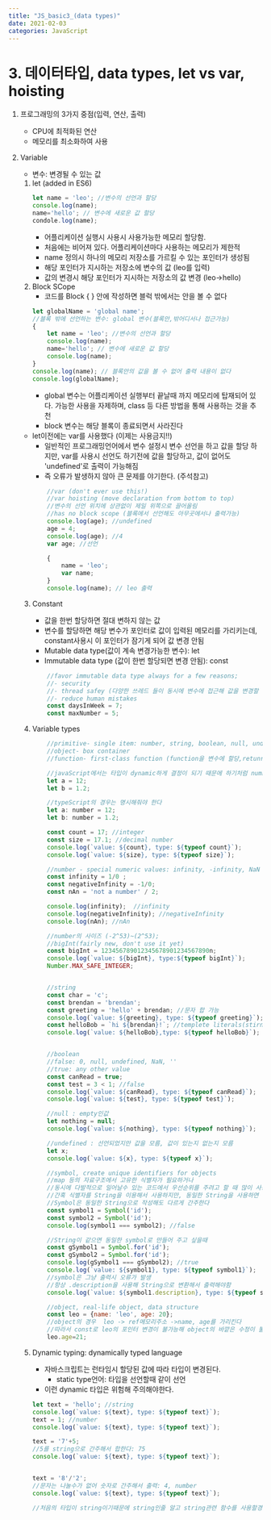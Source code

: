```yaml
---
title: "JS_basic3_(data types)"
date: 2021-02-03 
categories: JavaScript
---
```


# 3. 데이터타입, data types, let vs var, hoisting 

1. 프로그래밍의 3가지 중점(입력, 연산, 출력)
    - CPU에 최적화된 연산
    - 메모리를 최소화하여 사용

2. Variable
    - 변수: 변경될 수 있는 값
    1. let (added in ES6)
        ```javascript
        let name = 'leo'; //변수의 선언과 할당
        console.log(name);
        name='hello'; // 변수에 새로운 값 할당
        condole.log(name);
        ```
        - 어플리케이션 실행시 사용시 사용가능한 메모리 할당함.
        - 처음에는 비어져 있다. 어플리케이션마다 사용하는 메모리가 제한적
        - name 정의시 하나의 메모리 저장소를 가르킬 수 있는 포인터가 생성됨
        - 해당 포인터가 지시하는 저장소에 변수의 값 (leo를 입력)
        - 값의 변경시 해당 포인터가 지시하는 저장소의 값 변경 (leo->hello)
    2. Block SCope
        - 코드를 Block { } 안에 작성하면 블럭 밖에서는 안을 볼 수 없다
        ```javascript
        let globalName = 'global name'; 
        //블록 밖에 선언하는 변수: global 변수(블록안,밖어디서나 접근가능)
        {
            let name = 'leo'; //변수의 선언과 할당
            console.log(name);
            name='hello'; // 변수에 새로운 값 할당
            console.log(name);
        }
        console.log(name); // 블록안의 값을 볼 수 없어 출력 내용이 없다
        console.log(globalName);
        ```
        - global 변수는 어플리케이션 실행부터 끝날때 까지 메모리에 탑재되어 있다. 가능한 사용을 자제하며, class 등 다른 방법을 통해 사용하는 것을 추천
        - block 변수는 해당 블록이 종료되면서 사라진다
    - let이전에는 var를 사용했다 (이제는 사용금지!!)
        - 일반적인 프로그래밍언어에서 변수 설정시 변수 선언을 하고 값을 할당 하지만, var를 사용시 선언도 하기전에 값을 할당하고,
        값이 없어도 'undefined'로 출력이 가능해짐
        - 즉 오류가 발생하지 않아 큰 문제를 야기한다. (주석참고)
        ```javascript
            //var (don't ever use this!)
            //var hoisting (move declaration from bottom to top)
            //변수의 선언 위치에 상관없이 제일 위쪽으로 끌어올림
            //has no block scope (블록에서 선언해도 아무곳에서나 출력가능)
            console.log(age); //undefined 
            age = 4;
            console.log(age); //4
            var age; //선언

            {
                name = 'leo';
                var name;
            }
            console.log(name); // leo 출력
        ```
    3. Constant
        - 값을 한번 할당하면 절대 변하지 않는 값
        - 변수를 할당하면 해당 변수가 포인터로 값이 입력된 메모리를 가리키는데, constant사용시 이 포인터가 잠기게 되어 값 변경 안됨
        - Mutable data type(값이 계속 변경가능한 변수): let
        - Immutable data type (값이 한번 할당되면 변경 안됨): const
        ```javascript
            //favor immutable data type always for a few reasons;
            //- security 
            //- thread safey (다양한 쓰레드 들이 동시에 변수에 접근해 값을 변경할 때 문제가 발생)
            //- reduce human mistakes
            const daysInWeek = 7;
            const maxNumber = 5;
        ```
    4. Variable types

        ```javascript
            //primitive- single item: number, string, boolean, null, undefined, symbol
            //object- box container
            //function- first-class function (function을 변수에 할당,retunr가능)

            //javaScript에서는 타입이 dynamic하게 결정이 되기 때문에 하기처럼 number 등 타입을 명시하지 않아도 됨.
            let a = 12;
            let b = 1.2; 

            //typeScript의 경우는 명시해줘야 한다
            let a: number = 12;
            let b: number = 1.2;

            const count = 17; //integer
            const size = 17.1; //decimal number
            console.log(`value: ${count}, type: ${typeof count}`);
            console.log(`value: ${size}, type: ${typeof size}`);

            //number - special numeric values: infinity, -infinity, NaN
            const infinity = 1/0 ;
            const negativeInfinity = -1/0;
            const nAn = 'not a number' / 2;

            console.log(infinity);  //infinity
            console.log(negativeInfinity); //negativeInfinity
            console.log(nAn); //nAn

            //number의 사이즈 (-2^53)~(2^53);
            //bigInt(fairly new, don't use it yet)
            const bigInt = 123456789012345678901234567890n;
            console.log(`value: ${bigInt}, type:${typeof bigInt}`);
            Number.MAX_SAFE_INTEGER;


            //string
            const char = 'c';
            const brendan = 'brendan';
            const greeting = 'hello' + brendan; //문자 합 가능
            console.log(`value: ${greeting}, type: ${typeof greeting}`);
            const helloBob = `hi ${brendan}!`; //templete literals(stirng)-> '를 사용하지 않고 $로 간단하게 표현가능
            console.log(`value: ${helloBob},type: ${typeof helloBob}`);


            //boolean
            //false: 0, null, undefined, NaN, ''
            //true: any other value
            const canRead = true;
            const test = 3 < 1; //false
            console.log(`value: ${canRead}, type: ${typeof canRead}`);
            console.log(`value: ${test}, type: ${typeof test}`);

            //null : empty인값
            let nothing = null; 
            console.log(`value: ${nothing}, type: ${typeof nothing}`);

            //undefined : 선언되었지만 값을 모름, 값이 있는지 없는지 모름
            let x; 
            console.log(`value: ${x}, type: ${typeof x}`);

            //symbol, create unique identifiers for objects
            //map 등의 자료구조에서 고유한 식별자가 필요하거나 
            //동시에 다발적으로 일어날수 있는 코드에서 우선순위를 주려고 할 때 많이 사용
            //간혹 식별자를 String을 이용해서 사용하지만, 동일한 String을 사용하면 동일한 식별자로 간주
            //Symbol은 동일한 String으로 작성해도 다르게 간주한다
            const symbol1 = Symbol('id');
            const symbol2 = Symbol('id');
            console.log(symbol1 === symbol2); //false

            //String이 같으면 동일한 symbol로 만들어 주고 싶을때
            const gSymbol1 = Symbol.for('id');
            const gSymbol2 = Symbol.for('id');
            console.log(gSymbol1 === gSymbol2); //true
            console.log(`value: ${symbol1}, type: ${typeof symbol1}`);
            //symbol은 그냥 출력시 오류가 발생
            //항상 .description을 사용해 String으로 변환해서 출력해야함
            console.log(`value: ${symbol1.description}, type: ${typeof symbol1}`);

            //object, real-life object, data structure
            const leo = {name: 'leo', age: 20};
            //object의 경우  leo -> ref메모리주소 ->name, age를 가리킨다
            //따라서 const로 leo의 포인터 변경이 불가능해 object의 바깥은 수정이 불가능 하지만 name과 age의 포인터는 수정이 가능해 해당 값을 수정할 수 있다.
            leo.age=21;
        ```
    5. Dynamic typing: dynamically typed language
        - 자바스크립트는 런타임시 할당된 값에 따라 타입이 변경된다.
            - static type언어: 타입을 선언할때 같이 선언
        - 이런 dynamic 타입은 위험해 주의해야한다.
        ```javascript
        let text = 'hello'; //string
        console.log(`value: ${text}, type: ${typeof text}`);
        text = 1; //number
        console.log(`value: ${text}, type: ${typeof text}`);

        text = '7'+5; 
        //5를 string으로 간주해서 합한다: 75
        console.log(`value: ${text}, type: ${typeof text}`);

        
        text = '8'/'2'; 
        //문자는 나눌수가 없어 숫자로 간주해서 출력: 4, number
        console.log(`value: ${text}, type: ${typeof text}`);

        //처음의 타입이 string이기때문에 string인줄 알고 string관련 함수를 사용할경우 에러가 발생하게 된다
        
